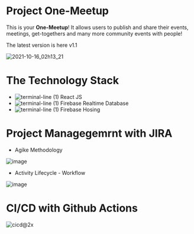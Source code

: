 # Project One-Meetup

This is your **One-Meetup**! It allows users to publish and share their events, meetings, get-togethers and many more community events with people! 

The latest version is here v1.1


![2021-10-16_02h13_21](https://user-images.githubusercontent.com/57709367/137551286-89afabd5-877f-44be-93a1-09f9bcaf8eb1.png)



# The Technology Stack

- ![terminal-line (1)](https://user-images.githubusercontent.com/57709367/137554917-3494613e-2ebc-473e-92f5-64d6ba5a63bc.png) React JS
- ![terminal-line (1)](https://user-images.githubusercontent.com/57709367/137554917-3494613e-2ebc-473e-92f5-64d6ba5a63bc.png) Firebase Realtime Database
- ![terminal-line (1)](https://user-images.githubusercontent.com/57709367/137554917-3494613e-2ebc-473e-92f5-64d6ba5a63bc.png) Firebase Hosing 


# Project Managegemrnt with JIRA

- Agike Methodology

![image](https://user-images.githubusercontent.com/57709367/137555918-cc1a4e2f-7a0c-4ca5-888c-2cfeddbc1062.png)


- Activity Lifecycle - Workflow

![image](https://user-images.githubusercontent.com/57709367/137556445-26984cd7-897c-412b-b2c7-7915161871a7.png)


# CI/CD with Github Actions

![cicd@2x](https://user-images.githubusercontent.com/57709367/137556847-92b5918d-89eb-4558-876e-bbc82f0d57ea.png)
